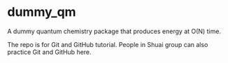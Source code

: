 # dummy_qm
A dummy quantum chemistry package that produces energy at O(N) time.

The repo is for Git and GitHub tutorial. 
People in Shuai group can also practice Git and GitHub here.
